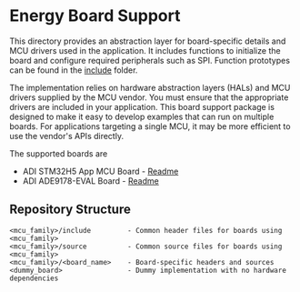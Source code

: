 # Energy Board Support

This directory provides an abstraction layer for board-specific details and MCU drivers used in the application. It includes functions to initialize the board and configure required peripherals such as SPI. Function prototypes can be found in the [include](generic/include/) folder.

The implementation relies on hardware abstraction layers (HALs) and MCU drivers supplied by the MCU vendor. You must ensure that the appropriate drivers are included in your application. This board support package is designed to make it easy to develop examples that can run on multiple boards. For applications targeting a single MCU, it may be more efficient to use the vendor's APIs directly.

The supported boards are 

 - ADI STM32H5 App MCU Board - [Readme](stm/app_mcu_h5/readme.md)
 - ADI ADE9178-EVAL Board  - [Readme](max/eval_ade9178/readme.md)

## Repository Structure

```
<mcu_family>/include         - Common header files for boards using <mcu_family>
<mcu_family>/source          - Common source files for boards using <mcu_family>
<mcu_family>/<board_name>    - Board-specific headers and sources
<dummy_board>                - Dummy implementation with no hardware dependencies
```